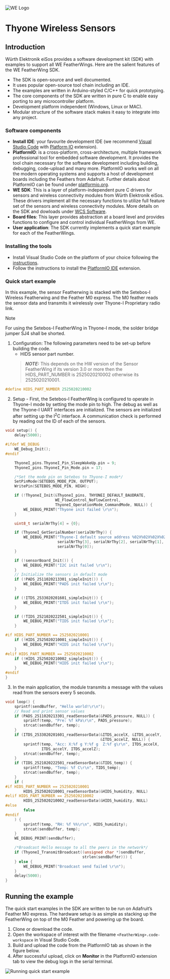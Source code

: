 ![WE Logo](../../assets/WE_Logo_small_t.png)

# Thyone Wireless Sensors

## Introduction

Würth Elektronik eiSos provides a software development kit (SDK) with examples to support all WE FeatherWings. Here are the salient features of the WE FeatherWing SDK.

* The SDK is open-source and well documented.
* It uses popular open-source tool chain including an IDE.
* The examples are written in Arduino-styled C/C++ for quick prototyping.
* The core components of the SDK are written in pure C to enable easy porting to any microcontroller platform.
* Development platform independent (Windows, Linux or MAC).
* Modular structure of the software stack makes it easy to integrate into any project.


### Software components

* **Install IDE**: your favourite development IDE (we recommend [Visual Studio Code](https://code.visualstudio.com/) with [Platform IO](https://platformio.org/) extension).
* **PlatformIO**: is a cross-platform, cross-architecture, multiple framework professional tool for embedded software development. It provides the tool chain necessary for the software development including building, debugging, code-upload and many more. PlatformIO works well on all the modern operating systems and supports a host of development boards including the Feathers from Adafruit. Further details about PlatformIO can be found under [platformio.org](https://platformio.org/).
* **WE SDK**: This is a layer of platform-independent pure C drivers for sensors and wireless connectivity modules from Würth Elektronik eiSos. These drivers implement all the necessary functions to utilize full feature set of the sensors and wireless connectivity modules. More details on the SDK and dowloads under [WCS Software](https://we-online.com/wcs-software).
* **Board files**: This layer provides abstraction at a board level and provides functions to configure and control individual FeatherWings from WE.
* **User application**: The SDK currently implements a quick start example for each of the FeatherWings.

### Installing the tools

* Install Visual Studio Code on the platform of your choice following the [instructions](https://code.visualstudio.com/docs).
* Follow the instructions to install the [PlatformIO IDE](https://platformio.org/install/ide?install=vscode) extension.

### Quick start example

In this example, the sensor Featherwing is stacked with the Setebos-I Wireless Featherwing and the Feather M0 express. The M0 feather reads the sensor data and transmits it wirelessly over Thyone-I Proprietary radio link.

>[!NOTE]
>For using the Setebos-I FeatherWing in Thyone-I mode, the solder bridge
jumper SJ4 shall be shorted.

1. Configuration: The following parameters need to be set-up before building the code.
    * HIDS sensor part number.
    > **_NOTE:_** This depends on the HW version of the Sensor FeatherWing if its version 3.0 or more then the HIDS_PART_NUMBER is 2525020210002 otherwise its 2525020210001.
```C
#define HIDS_PART_NUMBER 2525020210002
```
2. Setup - First, the Setebos-I FeatherWing is configured to operate in Thyone-I mode by setting the mode pin to high. The debug as well as the Thyone-I UART interfaces are initialized. The sensors are initialized after setting up the I<sup>2</sup>C interface. A communication check is performed by reading out the ID of each of the sensors.


```C
void setup() {
    delay(5000);

#ifdef WE_DEBUG
    WE_Debug_Init();
#endif

    ThyoneI_pins.ThyoneI_Pin_SleepWakeUp.pin = 9;
    ThyoneI_pins.ThyoneI_Pin_Mode.pin = 17;

    /*Set the mode pin on Setebos to Thyone-I mode*/
    SetPinMode(SETEBOS_MODE_PIN, OUTPUT);
    WritePin(SETEBOS_MODE_PIN, HIGH);

    if (!ThyoneI_Init(&ThyoneI_pins, THYONEI_DEFAULT_BAUDRATE,
                      WE_FlowControl_NoFlowControl,
                      ThyoneI_OperationMode_CommandMode, NULL)) {
        WE_DEBUG_PRINT("Thyone init failed \r\n");
    }

    uint8_t serialNrThy[4] = {0};

    if (ThyoneI_GetSerialNumber(serialNrThy)) {
        WE_DEBUG_PRINT("Thyone-I default source address %02X%02X%02X%02X \r\n",
                       serialNrThy[3], serialNrThy[2], serialNrThy[1],
                       serialNrThy[0]);
    }

    if (!sensorBoard_Init()) {
        WE_DEBUG_PRINT("I2C init failed \r\n");
    }
    // Initialize the sensors in default mode
    if (!PADS_2511020213301_simpleInit()) {
        WE_DEBUG_PRINT("PADS init failed \r\n");
    }

    if (!ITDS_2533020201601_simpleInit()) {
        WE_DEBUG_PRINT("ITDS init failed \r\n");
    }

    if (!TIDS_2521020222501_simpleInit()) {
        WE_DEBUG_PRINT("TIDS init failed \r\n");
    }

#if HIDS_PART_NUMBER == 2525020210001
    if (!HIDS_2525020210001_simpleInit()) {
        WE_DEBUG_PRINT("HIDS init failed \r\n");
    }
#elif HIDS_PART_NUMBER == 2525020210002
    if (!HIDS_2525020210002_simpleInit()) {
        WE_DEBUG_PRINT("HIDS init failed \r\n");
    }
#endif
}
```
3. In the main application, the module transmits a message with the values read from the sensors every 5 seconds.
```C
void loop() {
    sprintf(sendBuffer, "Hello world!\r\n");
    // Read and print sensor values
    if (PADS_2511020213301_readSensorData(&PADS_pressure, NULL)) {
        sprintf(temp, "Pre: %f kPa\r\n", PADS_pressure);
        strcat(sendBuffer, temp);
    }
    if (ITDS_2533020201601_readSensorData(&ITDS_accelX, &ITDS_accelY,
                                          &ITDS_accelZ, NULL)) {
        sprintf(temp, "Acc: X:%f g Y:%f g  Z:%f g\r\n", ITDS_accelX,
                ITDS_accelY, ITDS_accelZ);
        strcat(sendBuffer, temp);
    }
    if (TIDS_2521020222501_readSensorData(&TIDS_temp)) {
        sprintf(temp, "Temp: %f C\r\n", TIDS_temp);
        strcat(sendBuffer, temp);
    }
    if (
#if HIDS_PART_NUMBER == 2525020210001
        HIDS_2525020210001_readSensorData(&HIDS_humidity, NULL)
#elif HIDS_PART_NUMBER == 2525020210002
        HIDS_2525020210002_readSensorData(&HIDS_humidity, NULL)
#else
        false
#endif
    ) {
        sprintf(temp, "RH: %f %%\r\n", HIDS_humidity);
        strcat(sendBuffer, temp);
    }
    WE_DEBUG_PRINT(sendBuffer);

    /*Broadcast Hello message to all the peers in the network*/
    if (ThyoneI_TransmitBroadcast((unsigned char *)sendBuffer,
                                  strlen(sendBuffer))) {
    } else {
        WE_DEBUG_PRINT("Broadcast send failed \r\n");
    }
    delay(5000);
}
```

## Running the example

The quick start examples in the SDK are written to be run on Adafruit’s Feather M0 express. The hardware setup is as simple as stacking up the FeatherWing on top of the M0 Feather and powering up the board.

1. Clone or download the code.
2. Open the workspace of interest with the filename `<FeatherWing>.code-workspace` in Visual Studio Code.
3. Build and upload the code from the PlatformIO tab as shown in the figure below.
4. After successful upload, click on **Monitor** in the PlatformIO extension tab to view the debug logs in the serial terminal.


![Running quick start example](../../assets/VSCode.png)
